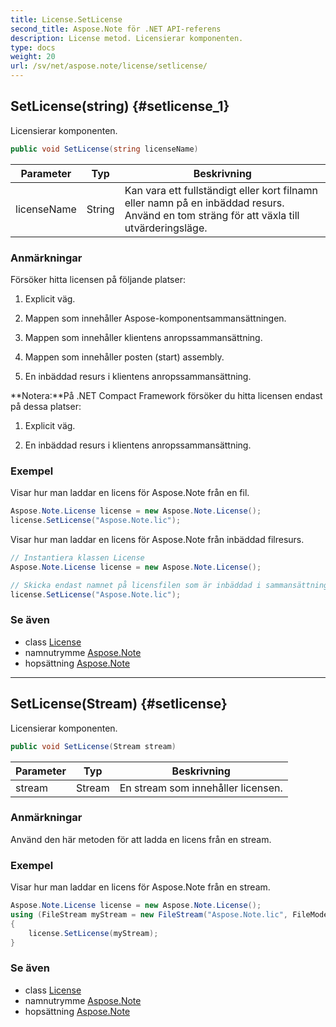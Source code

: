 ```yaml
---
title: License.SetLicense
second_title: Aspose.Note för .NET API-referens
description: License metod. Licensierar komponenten.
type: docs
weight: 20
url: /sv/net/aspose.note/license/setlicense/
---
```

## SetLicense(string) {#setlicense_1}

Licensierar komponenten.

```csharp
public void SetLicense(string licenseName)
```

| Parameter | Typ | Beskrivning |
| --- | --- | --- |
| licenseName | String | Kan vara ett fullständigt eller kort filnamn eller namn på en inbäddad resurs. Använd en tom sträng för att växla till utvärderingsläge. |

### Anmärkningar

Försöker hitta licensen på följande platser:

1. Explicit väg.

2. Mappen som innehåller Aspose-komponentsammansättningen.

3. Mappen som innehåller klientens anropssammansättning.

4. Mappen som innehåller posten (start) assembly.

5. En inbäddad resurs i klientens anropssammansättning.

**Notera:**På .NET Compact Framework försöker du hitta licensen endast på dessa platser:

1. Explicit väg.

2. En inbäddad resurs i klientens anropssammansättning.

### Exempel

Visar hur man laddar en licens för Aspose.Note från en fil.

```csharp
Aspose.Note.License license = new Aspose.Note.License();
license.SetLicense("Aspose.Note.lic");
```

Visar hur man laddar en licens för Aspose.Note från inbäddad filresurs.

```csharp
// Instantiera klassen License
Aspose.Note.License license = new Aspose.Note.License();

// Skicka endast namnet på licensfilen som är inbäddad i sammansättningen
license.SetLicense("Aspose.Note.lic");
```

### Se även

* class [License](../)
* namnutrymme [Aspose.Note](../../license/)
* hopsättning [Aspose.Note](../../../)

---

## SetLicense(Stream) {#setlicense}

Licensierar komponenten.

```csharp
public void SetLicense(Stream stream)
```

| Parameter | Typ | Beskrivning |
| --- | --- | --- |
| stream | Stream | En stream som innehåller licensen. |

### Anmärkningar

Använd den här metoden för att ladda en licens från en stream.

### Exempel

Visar hur man laddar en licens för Aspose.Note från en stream.

```csharp
Aspose.Note.License license = new Aspose.Note.License();
using (FileStream myStream = new FileStream("Aspose.Note.lic", FileMode.Open))
{
    license.SetLicense(myStream);
}
```

### Se även

* class [License](../)
* namnutrymme [Aspose.Note](../../license/)
* hopsättning [Aspose.Note](../../../)


